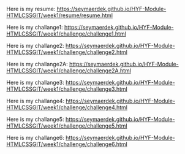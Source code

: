 Here is my resume:
https://seymaerdek.github.io/HYF-Module-HTMLCSSGIT/week1/resume/resume.html

Here is my challange1:
https://seymaerdek.github.io/HYF-Module-HTMLCSSGIT/week1/challenge/challenge1.html

Here is my challange2:
https://seymaerdek.github.io/HYF-Module-HTMLCSSGIT/week1/challenge/challenge2.html


Here is my challange2A:
https://seymaerdek.github.io/HYF-Module-HTMLCSSGIT/week1/challenge/challenge2A.html


Here is my challange3:
https://seymaerdek.github.io/HYF-Module-HTMLCSSGIT/week1/challenge/challenge3.html


Here is my challange4:
https://seymaerdek.github.io/HYF-Module-HTMLCSSGIT/week1/challenge/challenge4.html


Here is my challange5:
https://seymaerdek.github.io/HYF-Module-HTMLCSSGIT/week1/challenge/challenge5.html

Here is my challange6:
https://seymaerdek.github.io/HYF-Module-HTMLCSSGIT/week1/challenge/challenge6.html
